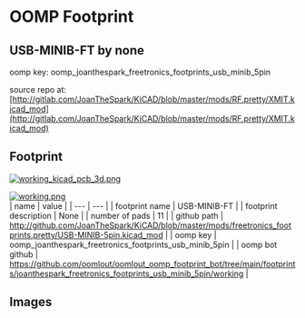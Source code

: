 # OOMP Footprint  
## USB-MINIB-FT  by none  
  
oomp key: oomp_joanthespark_freetronics_footprints_usb_minib_5pin  
  
source repo at: [http://gitlab.com/JoanTheSpark/KiCAD/blob/master/mods/RF.pretty/XMIT.kicad_mod](http://gitlab.com/JoanTheSpark/KiCAD/blob/master/mods/RF.pretty/XMIT.kicad_mod)  
## Footprint  
  
[![working_kicad_pcb_3d.png](working_kicad_pcb_3d_600.png)](working_kicad_pcb_3d.png)  
  
[![working.png](working_600.png)](working.png)  
| name | value | 
| --- | --- | 
| footprint name | USB-MINIB-FT | 
| footprint description | None | 
| number of pads | 11 | 
| github path | http://github.com/JoanTheSpark/KiCAD/blob/master/mods/freetronics_footprints.pretty/USB-MINIB-5pin.kicad_mod | 
| oomp key | oomp_joanthespark_freetronics_footprints_usb_minib_5pin | 
| oomp bot github | https://github.com/oomlout/oomlout_oomp_footprint_bot/tree/main/footprints/joanthespark_freetronics_footprints_usb_minib_5pin/working | 
## Images  
